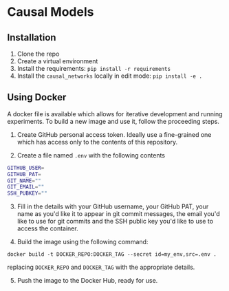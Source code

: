 # Causal Models

## Installation

1. Clone the repo
2. Create a virtual environment
3. Install the requirements: `pip install -r requirements`
4. Install the `causal_networks` locally in edit mode: `pip install -e .`


## Using Docker

A docker file is available which allows for iterative development and running experiments. To build a new image and use it, follow the proceeding steps.

1. Create GitHub personal access token. Ideally use a fine-grained one which has access only to the contents of this repository.

2. Create a file named `.env` with the following contents

```bash
GITHUB_USER=
GITHUB_PAT=
GIT_NAME=""
GIT_EMAIL=""
SSH_PUBKEY=""
```

3. Fill in the details with your GitHub username, your GitHub PAT, your name as you'd like it to appear in git commit messages, the email you'd like to use for git commits and the SSH public key you'd like to use to access the container.

4. Build the image using the following command:

```
docker build -t DOCKER_REPO:DOCKER_TAG --secret id=my_env,src=.env .
```

replacing `DOCKER_REPO` and `DOCKER_TAG` with the appropriate details.

5. Push the image to the Docker Hub, ready for use.